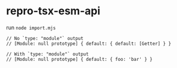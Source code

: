 # repro-tsx-esm-api

run `node import.mjs`


```
// No `type: "module"` output
// [Module: null prototype] { default: { default: [Getter] } }

// With `type: "module"` output
// [Module: null prototype] { default: { foo: 'bar' } }
```
